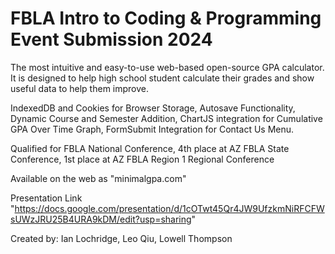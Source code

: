 # FBLA Intro to Coding & Programming Event Submission 2024
The most intuitive and easy-to-use web-based open-source GPA calculator. It is designed to help high school student calculate their grades and show useful data to help them improve.

IndexedDB and Cookies for Browser Storage, Autosave Functionality, Dynamic Course and Semester Addition, ChartJS integration for Cumulative GPA Over Time Graph, FormSubmit Integration for Contact Us Menu.

Qualified for FBLA National Conference, 4th place at AZ FBLA State Conference, 1st place at AZ FBLA Region 1 Regional Conference

Available on the web as "minimalgpa.com"

Presentation Link "https://docs.google.com/presentation/d/1cOTwt45Qr4JW9UfzkmNiRFCFWsUWzJRU25B4URA9kDM/edit?usp=sharing"

Created by: Ian Lochridge, Leo Qiu, Lowell Thompson 

